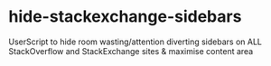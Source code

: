 # hide-stackexchange-sidebars
UserScript to hide room wasting/attention diverting sidebars on ALL StackOverflow and StackExchange sites & maximise content area

